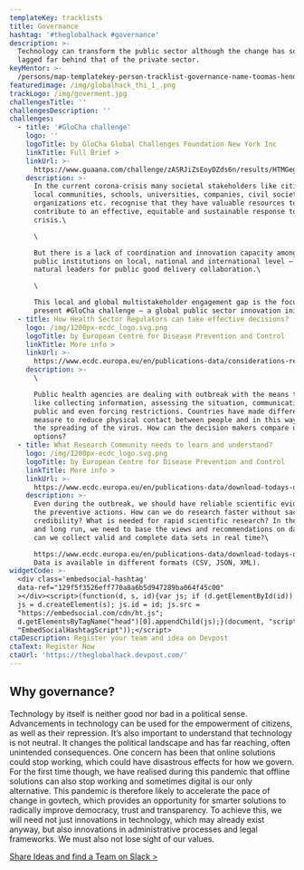 ```yaml
---
templateKey: tracklists
title: Governance
hashtag: '#theglobalhack #governance'
description: >-
  Technology can transform the public sector although the change has so far
  lagged far behind that of the private sector.
keyMentor: >-
  /persons/map-templatekey-person-tracklist-governance-name-toomas-hendrik-about-personid-uuid-photo-img-toomas_hendrik_ilves-removebg-preview-png-label-track-lead-role-former-president-of-estonia-surname-i/
featuredimage: /img/globalhack_thi_1_.png
trackLogo: /img/goverment.jpg
challengesTitle: ''
challengesDescription: ''
challenges:
  - title: '#GloCha challenge'
    logo: ''
    logoTitle: by GloCha Global Challenges Foundation New York Inc
    linkTitle: Full Brief >
    linkUrl: >-
      https://www.guaana.com/challenge/zASRJiZsEoyDZds6n/results/HTMGegZ9yjxiHaJoi/idk6a3tiMLncmQK6R/main
    description: >-
      In the current corona-crisis many societal stakeholders like citizens,
      local communities, schools, universities, companies, civil society
      organizations etc. recognise that they have valuable resources to
      contribute to an effective, equitable and sustainable response to the
      crisis.\

      \

      But there is a lack of coordination and innovation capacity among existing
      public institutions on local, national and international level – the
      natural leaders for public good delivery collaboration.\

      \

      This local and global multistakeholder engagement gap is the focus of the
      present #GloCha challenge – a global public sector innovation initiative.
  - title: How Health Sector Regulators can take effective decisions?
    logo: /img/1200px-ecdc_logo.svg.png
    logoTitle: by European Centre for Disease Prevention and Control
    linkTitle: More info >
    linkUrl: >-
      https://www.ecdc.europa.eu/en/publications-data/considerations-relating-social-distancing-measures-response-covid-19-second
    description: >-
      \

      Public health agencies are dealing with outbreak with the means they have
      like collecting information, assessing the situation, communication to the
      public and even forcing restrictions. Countries have made different
      measure to reduce physical contact between people and in this way limit
      the spreading of the virus. How can the decision makers compare different
      options?
  - title: What Research Community needs to learn and understand?
    logo: /img/1200px-ecdc_logo.svg.png
    logoTitle: by European Centre for Disease Prevention and Control
    linkTitle: More info >
    linkUrl: >-
      https://www.ecdc.europa.eu/en/publications-data/download-todays-data-geographic-distribution-covid-19-cases-worldwide
    description: >-
      Even during the outbreak, we should have reliable scientific evidence for
      the preventive actions. How can we do research faster without sacrificing
      credibility? What is needed for rapid scientific research? In the short
      and long run, we need to base the views and recommendations on data. How
      can we collect valid and complete data sets in real time?\

      https://www.ecdc.europa.eu/en/publications-data/download-todays-data-geographic-distribution-covid-19-cases-worldwide.
      Data is available in different formats (CSV, JSON, XML).
widgetCode: >-
  <div class='embedsocial-hashtag'
  data-ref="129f5f3526eff770a8a6b5d947289ba064f45c00"
  ></div><script>(function(d, s, id){var js; if (d.getElementById(id)) {return;}
  js = d.createElement(s); js.id = id; js.src =
  "https://embedsocial.com/cdn/ht.js";
  d.getElementsByTagName("head")[0].appendChild(js);}(document, "script",
  "EmbedSocialHashtagScript"));</script>
ctaDescription: Register your team and idea on Devpost
ctaText: Register Now
ctaUrl: 'https://theglobalhack.devpost.com/'
---
```


## Why governance?

Technology by itself is neither good nor bad in a political sense. Advancements in technology can be used for the empowerment of citizens, as well as their repression. It’s also important to understand that technology is not neutral. It changes the political landscape and has far reaching, often unintended consequences. One concern has been that online solutions could stop working, which could have disastrous effects for how we govern. For the first time though, we have realised during this pandemic that offline solutions can also stop working and sometimes digital is our only alternative. This pandemic is therefore likely to accelerate the pace of change in govtech, which provides an opportunity for smarter solutions to radically improve democracy, trust and transparency. To achieve this, we will need not just innovations in technology, which may already exist anyway, but also innovations in administrative processes and legal frameworks. We must also not lose sight of our values.

[Share Ideas and find a Team on Slack >](http://theglobalhack.com/slack)
